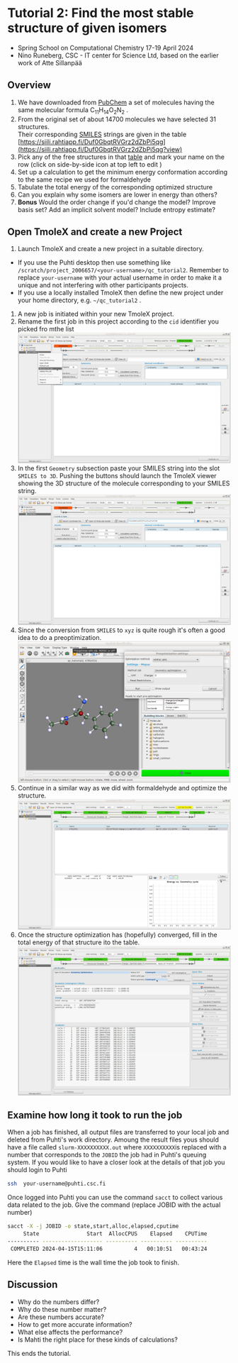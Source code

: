 # Tutorial 2: Find the most stable structure of given isomers

* Spring School on Computational Chemistry 17-19 April 2024
* Nino Runeberg, CSC - IT center for Science Ltd, based on the earlier work of Atte Sillanpää

## Overview

1. We have downloaded from [PubChem](https://pubchem.ncbi.nlm.nih.gov/) a set of molecules having the same molecular formula C<sub>11</sub>H<sub>14</sub>O<sub>2</sub>N<sub>2</sub> . 
1. From the original set of about 14700 molecules we have selected 31 structures.  
   Their corresponding [SMILES](https://en.wikipedia.org/wiki/Simplified_molecular-input_line-entry_system) strings are  given in the table [https://siili.rahtiapp.fi/Duf0GbqtRVGrz2dZbPi5qg](https://siili.rahtiapp.fi/Duf0GbqtRVGrz2dZbPi5qg?view) 
1. Pick any of the free structures in that [table](https://siili.rahtiapp.fi/Duf0GbqtRVGrz2dZbPi5qg?view) and mark your name on the row (click on side-by-side icon at top left to edit ) 
1. Set up a calculation to get the minimum energy conformation according to the same recipe we used for formaldehyde
1. Tabulate the total energy of the corresponding optimized structure
1. Can you explain why some isomers are lower in energy than others?
1. **Bonus** Would the order change if you'd change the model? Improve basis set? Add an implicit solvent model? Include entropy estimate?

## Open TmoleX and create a new Project

1. Launch TmoleX and create a new project in a suitable directory.  
  * If you use the Puhti desktop then use something like  `/scratch/project_2006657/<your-username>/qc_tutorial2`. Remember to 
replace  `your-username` with your actual username in order to make it a unique and not interfering with other participants projects.
  * If you use a locally installed TmoleX then define the new project under your home directory, e.g. `~/qc_tutorial2` .
1. A new job is initiated within your new TmoleX project. 
1. Rename the first job in this project according to the `cid` identifier you picked fro mthe list
!["Rename job"](../img/t2_0.png)
1. In the first `Geometry` subsection paste your SMILES string into the slot `SMILES to 3D`. Pushing the buttons should launch the TmoleX viewer showing the 3D structure of the molecule corresponding to your SMILES string.
!["SMILES"](../img/t2_1.png)
1. Since the conversion from `SMILES` to `xyz` is quite rough it's often a good idea to do a preoptimization. 
!["SMILES"](../img/t2_2.png)
1. Continue in a similar way as we did with formaldehyde and optimize the structure.
!["start"](../img/t2_3.png) 
1. Once the structure optimization has (hopefully) converged, fill in the total energy of that structure ito the table.
!["finish"](../img/t2_4.png)  

## Examine how long it took to run the job

When a job has finished, all output files are transferred to your local job and deleted from Puhti's work directory.
Amoung the result files yous should have a file called `slurm-XXXXXXXXXX.out` where `XXXXXXXXXX`is replaced with a 
number that corresponds to the `JOBID` the job had in Puhti's queuing system.
If you would like to have a closer look at the details of that job you should login to Puhti
```bash
ssh  your-username@puhti.csc.fi
```
Once logged into Puhti you can use the command `sacct` to collect various data related to the job. Give the command (replace JOBID with the actual number)

```bash
sacct -X -j JOBID -o state,start,alloc,elapsed,cputime
     State               Start  AllocCPUS    Elapsed    CPUTime 
---------- ------------------- ---------- ---------- ---------- 
 COMPLETED 2024-04-15T15:11:06          4   00:10:51   00:43:24 
```
Here the `Elapsed` time is the wall time the job took to finish. 


## Discussion

* Why do the numbers differ?
* Why do these number matter?
* Are these numbers accurate?
* How to get more accurate information?
* What else affects the performance?
* Is Mahti the right place for these kinds of calculations?

This ends the tutorial.







